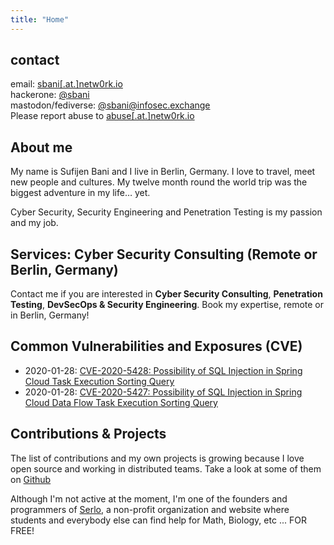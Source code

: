 ```yaml
---
title: "Home"
---
```


## contact

email: [sbani[.at.]netw0rk.io][1] \
hackerone: [@sbani][4] \
mastodon/fediverse: [@sbani@infosec.exchange][2] \
Please report abuse to [abuse[.at.]netw0rk.io][3]

## About me

My name is Sufijen Bani and I live in Berlin, Germany. I love to travel, meet new people and cultures. My twelve month round the world trip was the biggest adventure in my life… yet.

Cyber Security, Security Engineering and Penetration Testing is my passion and my job.

## Services: Cyber Security Consulting (Remote or Berlin, Germany)

Contact me if you are interested in **Cyber Security Consulting**, **Penetration Testing**, **DevSecOps & Security Engineering**. Book my expertise, remote or in Berlin, Germany!

## Common Vulnerabilities and Exposures (CVE)

- 2020-01-28: [CVE-2020-5428: Possibility of SQL Injection in Spring Cloud Task Execution Sorting Query](https://tanzu.vmware.com/security/cve-2020-5428)
- 2020-01-28: [CVE-2020-5427: Possibility of SQL Injection in Spring Cloud Data Flow Task Execution Sorting Query](https://tanzu.vmware.com/security/cve-2020-5427)

## Contributions & Projects

The list of contributions and my own projects is growing because I love open source and working in distributed teams.
Take a look at some of them on [Github](https://github.com/sbani)

Although I'm not active at the moment, I'm one of the founders and programmers of [Serlo](https://serlo.org), a non-profit organization and website where students and everybody else can find help for Math, Biology, etc ... FOR FREE!

[1]: mailto:sbani[.at.]netw0rk.io
[2]: https://infosec.exchange/@sbani
[3]: mailto:abuse[.at.]netw0rk.io
[4]: https://hackerone.com/sbani
